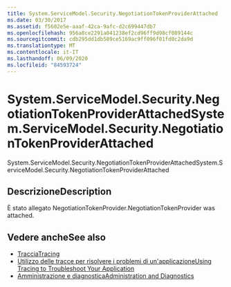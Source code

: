 ```yaml
---
title: System.ServiceModel.Security.NegotiationTokenProviderAttached
ms.date: 03/30/2017
ms.assetid: f5602e5e-aaaf-42ca-9afc-d2c699447db7
ms.openlocfilehash: 956a8ce2291a041238ef2cd96ff9d98cf089144c
ms.sourcegitcommit: cdb295dd1db589ce5169ac9ff096f01fd0c2da9d
ms.translationtype: MT
ms.contentlocale: it-IT
ms.lasthandoff: 06/09/2020
ms.locfileid: "84593724"
---
```

# <a name="systemservicemodelsecuritynegotiationtokenproviderattached"></a><span data-ttu-id="c1d07-102">System.ServiceModel.Security.NegotiationTokenProviderAttached</span><span class="sxs-lookup"><span data-stu-id="c1d07-102">System.ServiceModel.Security.NegotiationTokenProviderAttached</span></span>
<span data-ttu-id="c1d07-103">System.ServiceModel.Security.NegotiationTokenProviderAttached</span><span class="sxs-lookup"><span data-stu-id="c1d07-103">System.ServiceModel.Security.NegotiationTokenProviderAttached</span></span>  
  
## <a name="description"></a><span data-ttu-id="c1d07-104">Descrizione</span><span class="sxs-lookup"><span data-stu-id="c1d07-104">Description</span></span>  
 <span data-ttu-id="c1d07-105">È stato allegato NegotiationTokenProvider.</span><span class="sxs-lookup"><span data-stu-id="c1d07-105">NegotiationTokenProvider was attached.</span></span>  
  
## <a name="see-also"></a><span data-ttu-id="c1d07-106">Vedere anche</span><span class="sxs-lookup"><span data-stu-id="c1d07-106">See also</span></span>

- [<span data-ttu-id="c1d07-107">Traccia</span><span class="sxs-lookup"><span data-stu-id="c1d07-107">Tracing</span></span>](index.md)
- [<span data-ttu-id="c1d07-108">Utilizzo delle tracce per risolvere i problemi di un'applicazione</span><span class="sxs-lookup"><span data-stu-id="c1d07-108">Using Tracing to Troubleshoot Your Application</span></span>](using-tracing-to-troubleshoot-your-application.md)
- [<span data-ttu-id="c1d07-109">Amministrazione e diagnostica</span><span class="sxs-lookup"><span data-stu-id="c1d07-109">Administration and Diagnostics</span></span>](../index.md)
